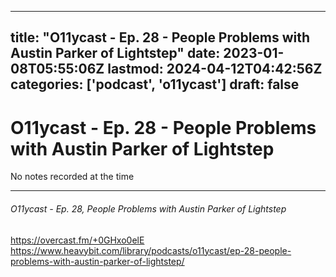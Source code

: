 
---
title: "O11ycast - Ep. 28 - People Problems with Austin Parker of Lightstep"
date: 2023-01-08T05:55:06Z
lastmod: 2024-04-12T04:42:56Z
categories: ['podcast', 'o11ycast']
draft: false
---


# O11ycast - Ep. 28 - People Problems with Austin Parker of Lightstep

No notes recorded at the time

- - -
###### O11ycast - Ep. 28, People Problems with Austin Parker of Lightstep

https://overcast.fm/+0GHxo0elE  
https://www.heavybit.com/library/podcasts/o11ycast/ep-28-people-problems-with-austin-parker-of-lightstep/

<!-- #public #podcast #o11ycast -->

<!-- {BearID:0A71E653-AB92-4D7B-898E-152C4C491830-28016-00002D9806549B1C} -->
